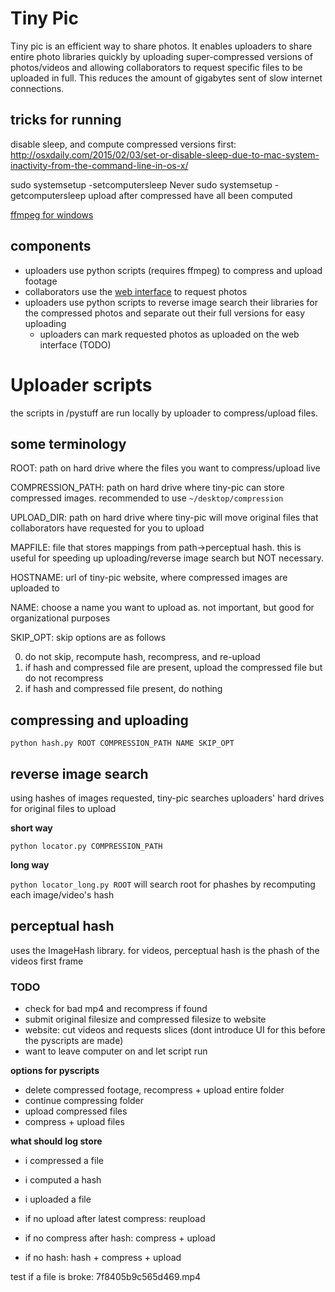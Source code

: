 # Tiny Pic

Tiny pic is an efficient way to share photos. It enables uploaders to share entire photo libraries quickly by uploading super-compressed versions of photos/videos and allowing collaborators to request specific files to be uploaded in full. This reduces the amount of gigabytes sent of slow internet connections.

## tricks for running

disable sleep, and compute compressed versions first: http://osxdaily.com/2015/02/03/set-or-disable-sleep-due-to-mac-system-inactivity-from-the-command-line-in-os-x/

sudo systemsetup -setcomputersleep Never
sudo systemsetup -getcomputersleep
upload after compressed have all been computed


[ffmpeg for windows](https://ffmpeg.zeranoe.com/builds/)


## components

* uploaders use python scripts (requires ffmpeg) to compress and upload footage
* collaborators use the [web interface](http://img.berkeley-pbl.com) to request photos
* uploaders use python scripts to reverse image search their libraries for the compressed photos and separate out their full versions for easy uploading
  * uploaders can mark requested photos as uploaded on the web interface (TODO)

# Uploader scripts

the scripts in /pystuff are run locally by uploader to compress/upload files.

## some terminology

ROOT: path on hard drive where the files you want to compress/upload live

COMPRESSION_PATH: path on hard drive where tiny-pic can store compressed images. recommended to use `~/desktop/compression`

UPLOAD_DIR: path on hard drive where tiny-pic will move original files that collaborators have requested for you to upload

MAPFILE: file that stores mappings from path->perceptual hash. this is useful for speeding up uploading/reverse image search but NOT necessary.

HOSTNAME: url of tiny-pic website, where compressed images are uploaded to

NAME: choose a name you want to upload as. not important, but good for organizational purposes

SKIP_OPT: skip options are as follows

0. do not skip, recompute hash, recompress, and re-upload
1. if hash and compressed file are present, upload the compressed file but do not recompress
2. if hash and compressed file present, do nothing

## compressing and uploading

`python hash.py ROOT COMPRESSION_PATH NAME SKIP_OPT`


## reverse image search

using hashes of images requested, tiny-pic searches uploaders' hard drives for original files to upload

__short way__

`python locator.py COMPRESSION_PATH`

__long way__

`python locator_long.py ROOT` will search root for phashes by recomputing each image/video's hash


## perceptual hash

uses the ImageHash library. for videos, perceptual hash is the phash of the videos first frame

### TODO

* check for bad mp4 and recompress if found
* submit original filesize and compressed filesize to website
* website: cut videos and requests slices (dont introduce UI for this before the pyscripts are made)
* want to leave computer on and let script run

__options for pyscripts__
* delete compressed footage, recompress + upload entire folder
* continue compressing folder
* upload compressed files
* compress + upload files

__what should log store__

* i compressed a file
* i computed a hash
* i uploaded a file

* if no upload after latest compress: reupload
* if no compress after hash: compress + upload
* if no hash: hash + compress + upload


test if a file is broke: 7f8405b9c565d469.mp4